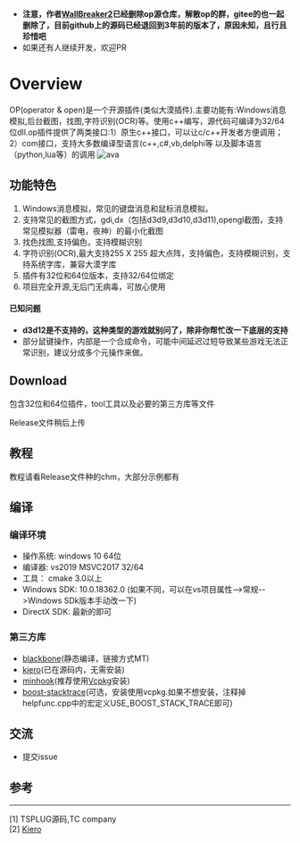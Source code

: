 - **注意，作者[WallBreaker2](https://github.com/WallBreaker2)已经删除op源仓库，解散op的群，gitee的也一起删除了，目前github上的源码已经退回到3年前的版本了，原因未知，且行且珍惜吧**
- 如果还有人继续开发，欢迎PR



Overview
===========

OP(operator & open)是一个开源插件(类似大漠插件).主要功能有:Windows消息模拟,后台截图，找图,字符识别(OCR)等。使用c++编写，源代码可编译为32/64位dll.op插件提供了两类接口:1）原生c++接口，可以让c/c++开发者方便调用；2）com接口，支持大多数编译型语言(c++,c#,vb,delphi等 以及脚本语言（python,lua等）的调用
![ava](doc/class_struct.svg)

## 功能特色

1. Windows消息模拟，常见的键盘消息和鼠标消息模拟。
2. 支持常见的截图方式，gdi,dx（包括d3d9,d3d10,d3d11),opengl截图，支持常见模拟器（雷电，夜神）的最小化截图
3. 找色找图,支持偏色，支持模糊识别
4. 字符识别(OCR),最大支持255 X 255 超大点阵，支持偏色，支持模糊识别，支持系统字库，兼容大漠字库
5. 插件有32位和64位版本，支持32/64位绑定
6. 项目完全开源,无后门无病毒，可放心使用



#### 已知问题

- **d3d12是不支持的，这种类型的游戏就别问了，除非你帮忙改一下底层的支持**
- 部分鼠键操作，内部是一个合成命令，可能中间延迟过短导致某些游戏无法正常识别，建议分成多个元操作来做。



## Download

包含32位和64位插件，tool工具以及必要的第三方库等文件

Release文件稍后上传



## 教程

教程请看Release文件种的chm，大部分示例都有



## 编译

### 编译环境
* 操作系统: windows 10 64位
* 编译器: vs2019 MSVC2017 32/64
* 工具： cmake 3.0以上
* Windows SDK: 10.0.18362.0 (如果不同，可以在vs项目属性-->常规-->Windows SDk版本手动改一下)
* DirectX SDK: 最新的即可



### 第三方库

* [blackbone](https://github.com/DarthTon/Blackbone.git)(静态编译，链接方式MT)
* [kiero](https://github.com/Rebzzel/kiero.git)(已在源码内，无需安装)
* [minhook](https://github.com/TsudaKageyu/minhook.git)(推荐使用[Vcpkg](https://github.com/Microsoft/vcpkg.git)安装)
* [boost-stacktrace]()(可选，安装使用vcpkg.如果不想安装，注释掉helpfunc.cpp中的宏定义USE_BOOST_STACK_TRACE即可)



## 交流
* 提交issue



## 参考
---
[1] TSPLUG源码,TC company  
[2] [Kiero](https://github.com/Rebzzel/kiero.git)  
